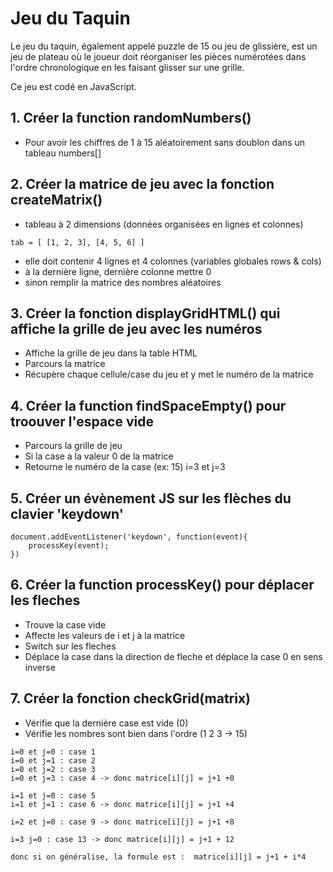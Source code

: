 # Jeu du Taquin

Le jeu du taquin, également appelé puzzle de 15 ou jeu de glissière, est un jeu de plateau où le joueur doit réorganiser les pièces numérotées dans l'ordre chronologique en les faisant glisser sur une grille. 

Ce jeu est codé en JavaScript. 



## 1. Créer la function randomNumbers() 

- Pour avoir les chiffres de 1 à 15 aléatoirement sans doublon dans un tableau numbers[]



## 2. Créer la matrice de jeu avec la fonction createMatrix()

- tableau à 2 dimensions (données organisées en lignes et colonnes)

`tab = [
    [1, 2, 3],
    [4, 5, 6]
]`

- elle doit contenir 4 lignes et 4 colonnes (variables globales rows & cols)
- à la dernière ligne, dernière colonne mettre 0 
- sinon remplir la matrice des nombres aléatoires 



## 3. Créer la fonction displayGridHTML() qui affiche la grille de jeu avec les numéros 

- Affiche la grille de jeu dans la table HTML 
- Parcours la matrice 
- Récupère chaque cellule/case du jeu et y met le numéro de la matrice 



## 4. Créer la function findSpaceEmpty() pour troouver l'espace vide 

- Parcours la grille de jeu
- Si la case a la valeur 0 de la matrice 
- Retourne le numéro de la case (ex: 15) i=3 et j=3



## 5. Créer un évènement JS sur les flèches du clavier 'keydown' 

```
document.addEventListener('keydown', function(event){
    processKey(event); 
})
```



## 6. Créer la function processKey() pour déplacer les fleches 

- Trouve la case vide 
- Affecte les valeurs de i et j à la matrice 
- Switch sur les fleches 
- Déplace la case dans la direction de fleche et déplace la case 0 en sens inverse 



## 7. Créer la fonction checkGrid(matrix)

- Vérifie que la dernière case est vide (0)
- Vérifie les nombres sont bien dans l'ordre (1 2 3 -> 15) 

```
i=0 et j=0 : case 1
i=0 et j=1 : case 2
i=0 et j=2 : case 3
i=0 et j=3 : case 4 -> donc matrice[i][j] = j+1 +0 

i=1 et j=0 : case 5 
i=1 et j=1 : case 6 -> donc matrice[i][j] = j+1 +4

i=2 et j=0 : case 9 -> donc matrice[i][j] = j+1 +8

i=3 j=0 : case 13 -> donc matrice[i][j] = j+1 + 12 

donc si on généralise, la formule est :  matrice[i][j] = j+1 + i*4
```
